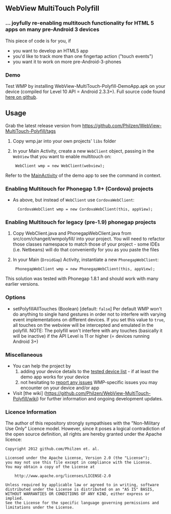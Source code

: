 WebView MultiTouch Polyfill
---------------------------
### ... joyfully re-enabling multitouch functionality for HTML 5 apps on many pre-Android 3 devices</small>

This piece of code is for you, if
* you want to develop an HTML5 app
* you'd like to track more than one fingertap action ("touch events")
* you want it to work on more pre-Android-3-phones


### Demo
Test WMP by installing WebView-MultiTouch-Polyfill-DemoApp.apk on your device (compiled for Level 10 API = Android 2.3.3+).
Full source code found [here on github](https://github.com/Philzen/Webview-MultiTouch-Polyfill-Demo).


## Usage

Grab the latest release version from https://github.com/Philzen/WebView-MultiTouch-Polyfill/tags

1. Copy wmp.jar into your own projects' `libs` folder
2. In your Main Activity, create a new `WebClient` object, passing in the `WebView` that you want to enable multitouch on:

		WebClient wmp = new WebClient(webview);

Refer to the [MainActivity](https://github.com/Philzen/Webview-MultiTouch-Polyfill-Demo/blob/master/src/com/changeit/wmpdemo/MainActivity.java) of the demo app to see the command in context.

### Enabling Multitouch for Phonegap 1.9+ (Cordova) projects

- As above, but instead of `WebClient` use `CordovaWebClient`:

		CordovaWebClient wmp = new CordovaWebClient(this, appView);

### Enabling Multitouch for legacy (pre-1.9) phonegap projects

1. Copy WebClient.java and PhonegapWebClient.java from src/com/changeit/wmpolyfill/ into your project. You will need to refactor those classes namespace to match those of your project - some IDEs (i.e. Netbeans) will do that conveniently for you as you paste the files
2. In your Main (`DroidGap`) Activity, instantiate a new `PhonegapWebClient`:

		PhonegapWebClient wmp = new PhonegapWebClient(this, appView);

This solution was tested with Phonegap 1.8.1 and should work with many earlier versions.

### Options
* setPolyfillAllTouches (Boolean)    [default: `false`]
    Per default WMP won't do anything to single hand gestures in order not to interfere with varying event implementations on different devices. If you set this value to `true`, all touches on the webview will be intercepted and emulated in the polyfill.
	NOTE: The polyfill won't interfere with any touches (basically it will be inactive) if the API Level is 11 or higher (= devices running Android 3+)

### Miscellaneous
* You can help the project by
    1. adding your device details to the [tested device list](https://github.com/Philzen/WebView-MultiTouch-Polyfill/wiki/Device-Chart) - if at least the demo app works for your device
    2. not hesitating to [report any issues](https://github.com/Philzen/WebView-MultiTouch-Polyfill/issues) WMP-specific issues you may encounter on your device and/or app
* Visit [the wiki] (https://github.com/Philzen/WebView-MultiTouch-Polyfill/wiki) for further information and ongoing development updates.

### Licence Information
The author of this repository strongly sympathises with the "Non-Military Use Only" Licence model. However, since it poses a logical contradiction of the open source definition, all rights are hereby granted under the Apache licence:

	Copyright 2012 github.com/Philzen et. al.

	Licensed under the Apache License, Version 2.0 (the "License");
	you may not use this file except in compliance with the License.
	You may obtain a copy of the License at

		http://www.apache.org/licenses/LICENSE-2.0

	Unless required by applicable law or agreed to in writing, software
	distributed under the License is distributed on an "AS IS" BASIS,
	WITHOUT WARRANTIES OR CONDITIONS OF ANY KIND, either express or implied.
	See the License for the specific language governing permissions and
	limitations under the License.
